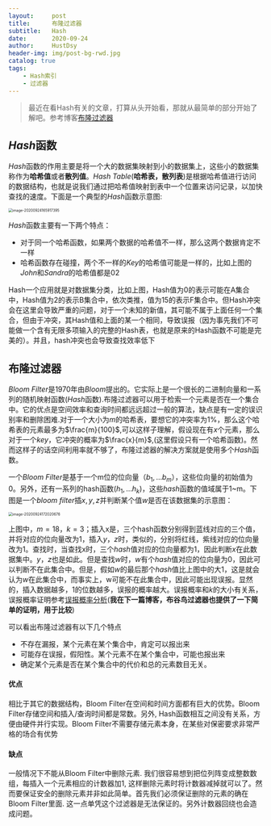 ```yaml
---
layout:     post
title:      布隆过滤器
subtitle:   Hash
date:       2020-09-24
author:     HustDsy
header-img: img/post-bg-rwd.jpg
catalog: true
tags:
    - Hash索引
    - 过滤器
---
```


> 最近在看Hash有关的文章，打算从头开始看，那就从最简单的部分开始了解吧。参考博客[布隆过滤器](http://www.sigma.me/2011/09/13/hash-and-bloom-filter.html)

## *Hash*函数

$Hash$函数的作用主要是将一个大的数据集映射到小的数据集上，这些小的数据集称作为<strong>哈希值</strong>或者<strong>散列值</strong>。$Hash\ Table$(<strong>哈希表，散列表</strong>)是根据哈希值进行访问的数据结构，也就是说我们通过把哈希值映射到表中一个位置来访问记录，以加快查找的速度。下面是一个典型的$Hash$函数示意图:

<img src="https://cdn.jsdelivr.net/gh/HustDsy/Picture/image-20200924165917395.png" alt="image-20200924165917395" style="zoom:50%;" />



$Hash$函数主要有一下两个特点：

- 对于同一个哈希函数，如果两个数据的哈希值不一样，那么这两个数据肯定不一样
- 哈希函数存在碰撞，两个不一样的$Key$的哈希值可能是一样的，比如上图的$John$和$Sandra$的哈希值都是02

Hash一个应用就是对数据集分类，比如上图，Hash值为0的表示可能在A集合中，Hash值为2的表示B集合中，依次类推，值为15的表示F集合中。但Hash冲突会在这里会导致严重的问题，对于一个未知的新值，其可能不属于上面任何一个集合，但由于冲突，其Hash值和上面的某一个相同，导致误报（因为事先我们不可能做一个含有无限多项输入的完整的Hash表，也就是原来的Hash函数不可能是完美的）。并且，hash冲突也会导致查找效率低下

## 布隆过滤器

$Bloom\ Filter$是1970年由$Bloom$提出的。它实际上是一个很长的二进制向量和一系列的随机映射函数($Hash$函数).布隆过滤器可以用于检索一个元素是否在一个集合中。它的优点是空间效率和查询时间都远远超过一般的算法，缺点是有一定的误识别率和删除困难.对于一个大小为$m$的哈希表，要想它的冲突率为$1\%$，那么这个哈希表的元素最多为$\frac{m}{100}$,可以这样子理解，假设现在有$x$个元素，那么对于一个$key$，它冲突的概率为$\frac{x}{m}$,(这里假设只有一个哈希函数)。然而这样子的话空间利用率就不够了，布隆过滤器的解决方案就是使用多个$Hash$函数。

一个$Bloom\ Filter$是基于一个m位的位向量（$b_1,…b_m$），这些位向量的初始值为0。另外，还有一系列的hash函数($h_1,…h_k$)，这些$hash$函数的值域属于1~m。下图是一个$bloom\ filter$插$x,y,z$并判断某个值$w$是否在该数据集的示意图：

<img src="https://cdn.jsdelivr.net/gh/HustDsy/Picture/image-20200924172020676.png" alt="image-20200924172020676" style="zoom:50%;" />

上图中，$m=18，k=3$；插入x是，三个hash函数分别得到蓝线对应的三个值，并将对应的位向量改为1，插入$y，z$时，类似的，分别将红线，紫线对应的位向量改为1。查找时，当查找x时，三个$hash$值对应的位向量都为1，因此判断$x$在此数据集中。$y，z$也是如此。但是查找$w$时，$w$有个$hash$值对应的位向量为0，因此可以判断不在此集合中。但是，假如$w$的最后那个$hash$值比上图中的大1，这是就会认为$w$在此集合中，而事实上，w可能不在此集合中，因此可能出现误报。显然的，插入数据越多，1的位数越多，误报的概率越大。误报概率和$k$的大小有关系，误报概率证明参考[误报概率分析](https://en.wikipedia.org/wiki/Bloom_filter#Probability_of_false_positives)(<strong>我在下一篇博客，布谷鸟过滤器也提供了一下简单的证明，用于比较</strong>)

可以看出布隆过滤器有以下几个特点

- 不存在漏报，某个元素在某个集合中，肯定可以报出来
- 可能存在误报，假阳性。某个元素不在某个集合中，可能也报出来
- 确定某个元素是否在某个集合中的代价和总的元素数目无关。

#### 优点

相比于其它的数据结构，Bloom Filter在空间和时间方面都有巨大的优势。Bloom Filter存储空间和插入/查询时间都是常数。另外, Hash函数相互之间没有关系，方便由硬件并行实现。Bloom Filter不需要存储元素本身，在某些对保密要求非常严格的场合有优势

#### 缺点

一般情况下不能从Bloom Filter中删除元素. 我们很容易想到把位列阵变成整数数组，每插入一个元素相应的计数器加1, 这样删除元素时将计数器减掉就可以了。然而要保证安全的删除元素并非如此简单。首先我们必须保证删除的元素的确在Bloom Filter里面. 这一点单凭这个过滤器是无法保证的。另外计数器回绕也会造成问题。

